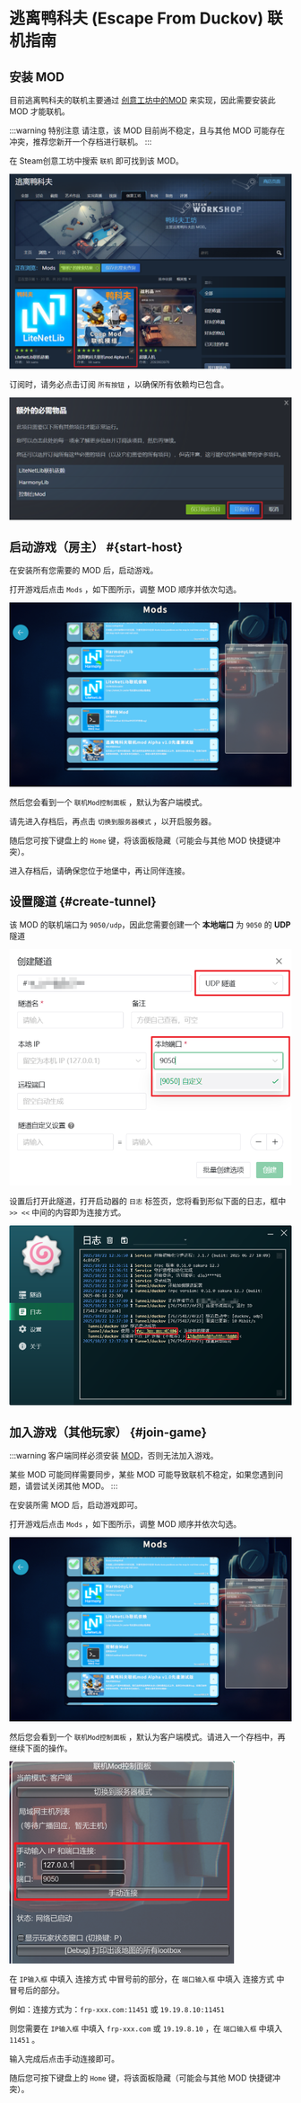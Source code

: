 # 逃离鸭科夫 (Escape From Duckov) 联机指南

## 安装 MOD

目前逃离鸭科夫的联机主要通过 [创意工坊中的MOD](https://steamcommunity.com/sharedfiles/filedetails/?id=3591341282) 来实现，因此需要安装此 MOD 才能联机。

:::warning 特别注意
请注意，该 MOD 目前尚不稳定，且与其他 MOD 可能存在冲突，推荐您新开一个存档进行联机。
:::

在 Steam创意工坊中搜索 `联机` 即可找到该 MOD。

![](./_images/duckov/steam.png)

订阅时，请务必点击订阅  `所有按钮`  ，以确保所有依赖均已包含。

![](./_images/duckov/mod-subscribe.png)

## 启动游戏（房主） #{start-host}

在安装所有您需要的 MOD 后，启动游戏。

打开游戏后点击 `Mods` ，如下图所示，调整 MOD 顺序并依次勾选。

![](./_images/duckov/mods.png)

然后您会看到一个  `联机Mod控制面板` ，默认为客户端模式。

请先进入存档后，再点击 `切换到服务器模式` ，以开启服务器。

随后您可按下键盘上的 `Home` 键，将该面板隐藏（可能会与其他 MOD 快捷键冲突）。

进入存档后，请确保您位于地堡中，再让同伴连接。

## 设置隧道 {#create-tunnel}

该 MOD 的联机端口为 `9050/udp`，因此您需要创建一个 **本地端口** 为 `9050` 的 **UDP** 隧道

![](./_images/duckov/tunnel-info.png)

设置后打开此隧道，打开启动器的 `日志` 标签页，您将看到形似下面的日志，框中 `>> <<` 中间的内容即为连接方式。

![](./_images/duckov/conn-info.png)

## 加入游戏（其他玩家） {#join-game}

:::warning
客户端同样必须安装 [MOD](https://steamcommunity.com/sharedfiles/filedetails/?id=3591341282)，否则无法加入游戏。

某些 MOD 可能同样需要同步，某些 MOD 可能导致联机不稳定，如果您遇到问题，请尝试关闭其他 MOD。
:::

在安装所需 MOD 后，启动游戏即可。

打开游戏后点击 `Mods` ，如下图所示，调整 MOD 顺序并依次勾选。

![](./_images/duckov/mods.png)

然后您会看到一个  `联机Mod控制面板` ，默认为客户端模式。请进入一个存档中，再继续下面的操作。

![](./_images/duckov/client.png)

在 `IP输入框` 中填入 连接方式 中冒号前的部分，在 `端口输入框` 中填入 连接方式 中冒号后的部分。

例如：连接方式为：`frp-xxx.com:11451` 或 `19.19.8.10:11451`

则您需要在 `IP输入框` 中填入 `frp-xxx.com` 或 `19.19.8.10` ，在 `端口输入框` 中填入 `11451` 。

输入完成后点击手动连接即可。

随后您可按下键盘上的 `Home` 键，将该面板隐藏（可能会与其他 MOD 快捷键冲突）。

